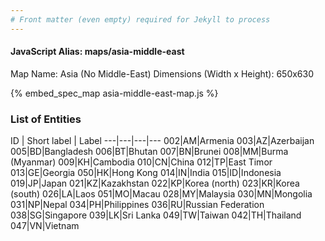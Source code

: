```yaml
---
# Front matter (even empty) required for Jekyll to process
---
```


#### JavaScript Alias: maps/asia-middle-east

Map Name: Asia (No Middle-East)
Dimensions (Width x Height): 650x630



{% embed_spec_map asia-middle-east-map.js %}

### List of Entities

ID | Short label | Label
---|---|---|---
002|AM|Armenia
003|AZ|Azerbaijan
005|BD|Bangladesh
006|BT|Bhutan
007|BN|Brunei
008|MM|Burma (Myanmar)
009|KH|Cambodia
010|CN|China
012|TP|East Timor
013|GE|Georgia
050|HK|Hong Kong
014|IN|India
015|ID|Indonesia
019|JP|Japan
021|KZ|Kazakhstan
022|KP|Korea (north)
023|KR|Korea (south)
026|LA|Laos
051|MO|Macau
028|MY|Malaysia
030|MN|Mongolia
031|NP|Nepal
034|PH|Philippines
036|RU|Russian Federation
038|SG|Singapore
039|LK|Sri Lanka
049|TW|Taiwan
042|TH|Thailand
047|VN|Vietnam

